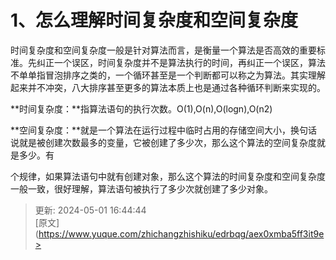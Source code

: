 # 1、怎么理解时间复杂度和空间复杂度

时间复杂度和空间复杂度一般是针对算法而言，是衡量一个算法是否高效的重要标 准。先纠正一个误区，时间复杂度并不是算法执行的时间，再纠正一个误区，算法不单单指冒泡排序之类的，一个循环甚至是一个判断都可以称之为算法。其实理解起来并不冲突，八大排序甚至更多的算法本质上也是通过各种循环判断来实现的。

**时间复杂度：**指算法语句的执行次数。O(1),O(n),O(logn),O(n2)

**空间复杂度：**就是一个算法在运行过程中临时占用的存储空间大小，换句话说就是被创建次数最多的变量，它被创建了多少次，那么这个算法的空间复杂度就是多少。有

个规律，如果算法语句中就有创建对象，那么这个算法的时间复杂度和空间复杂度一般一致，很好理解，算法语句被执行了多少次就创建了多少对象。



> 更新: 2024-05-01 16:44:44  
> [原文](https://www.yuque.com/zhichangzhishiku/edrbqg/aex0xmba5ff3it9e>